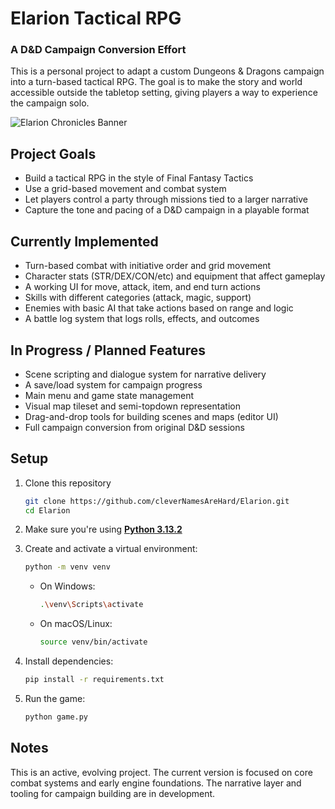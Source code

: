 # Elarion Tactical RPG
### A D&D Campaign Conversion Effort

This is a personal project to adapt a custom Dungeons & Dragons campaign into a turn-based tactical RPG. The goal is to make the story and world accessible outside the tabletop setting, giving players a way to experience the campaign solo.

![Elarion Chronicles Banner](https://i.imgur.com/htZ7ohK.png)

## Project Goals

- Build a tactical RPG in the style of Final Fantasy Tactics
- Use a grid-based movement and combat system
- Let players control a party through missions tied to a larger narrative
- Capture the tone and pacing of a D&D campaign in a playable format

## Currently Implemented

- Turn-based combat with initiative order and grid movement
- Character stats (STR/DEX/CON/etc) and equipment that affect gameplay
- A working UI for move, attack, item, and end turn actions
- Skills with different categories (attack, magic, support)
- Enemies with basic AI that take actions based on range and logic
- A battle log system that logs rolls, effects, and outcomes

## In Progress / Planned Features

- Scene scripting and dialogue system for narrative delivery
- A save/load system for campaign progress
- Main menu and game state management
- Visual map tileset and semi-topdown representation
- Drag-and-drop tools for building scenes and maps (editor UI)
- Full campaign conversion from original D&D sessions

## Setup

1. Clone this repository
    ```bash
    git clone https://github.com/cleverNamesAreHard/Elarion.git
    cd Elarion
    ```

2. Make sure you're using [**Python 3.13.2**](https://www.python.org/downloads/release/python-3132/)

3. Create and activate a virtual environment:
   ```bash
   python -m venv venv
   ```

   - On Windows:
     ```bash
     .\venv\Scripts\activate
     ```
   - On macOS/Linux:
     ```bash
     source venv/bin/activate
     ```

4. Install dependencies:
   ```bash
   pip install -r requirements.txt
   ```

5. Run the game:
   ```bash
   python game.py
   ```

## Notes

This is an active, evolving project. The current version is focused on core combat systems and early engine foundations. The narrative layer and tooling for campaign building are in development.
